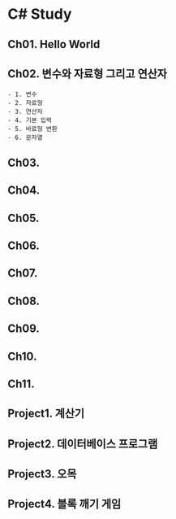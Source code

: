 # C# Study

## Ch01. Hello World

## Ch02. 변수와 자료형 그리고 연산자
    - 1. 변수
    - 2. 자료형
    - 3. 연산자
    - 4. 기본 입력
    - 5. 바료형 변환
    - 6. 문자열

## Ch03. 

## Ch04. 

## Ch05. 

## Ch06. 

## Ch07. 

## Ch08. 

## Ch09. 

## Ch10. 

## Ch11. 

## Project1. 계산기

## Project2. 데이터베이스 프로그램

## Project3. 오목

## Project4. 블록 깨기 게임
